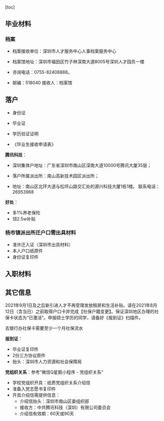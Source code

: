 [toc]

## 毕业材料



### 档案

- 档案接收单位：深圳市人才服务中心人事档案服务中心 

- 档案馆地址：深圳市福田区竹子林深南大道8005号深圳人才园负一楼

- 咨询电话：0755-82408888。

- 邮编：518040 接收人：档案馆

## 落户

- 身份证

- 毕业证

- 学历验证证明

- 《毕业生接收申请表》

**腾讯科技**：

- 深圳集体户地址：广东省深圳市南山区深南大道10000号腾讯大厦35层；

- 落户所属派出所：南山高新技术园区派出所； 

- 地址：南山区北环大道与松坪山路交汇处的源兴科技大厦1栋1楼。 联系电话：26953968

**好处**：

- 多1%养老保险
- 领2.5w补贴

### 杨市镇派出所迁户口需出具材料

- 准许迁入证（深圳市出具材料）
- 本人户口纸原件
- 身份证复印件



## 入职材料



## 其它信息



2021年9月1日及之后新引进人才不再受理发放租房和生活补贴。请在2021年8月12日（含当日）之前取得户口卡并完成【社保户籍变更】。保证深圳地区办理的社保卡状态为“已激活”。申报硕士学历的同学，请备好《报到证》扫描件。



去银行办社保卡需要至少一个月社保流水



**报到证**：

- 毕业证复印件
- 2份三方协议原件
- 抬头：深圳市人力资源和社会保障局

**党组织关系**：参考”微信Q星鹅小程序 - 党组织关系“

- 学校党组织开具：纸质党组织关系介绍信
- 准备入党志愿书复印件
- 开具介绍信需提供信息：
  - 介绍信抬头：深圳市南山区委组织部
  - 接收方：中共腾讯科技（深圳）有限公司委员会
  - 介绍信有效期：60天或90天

